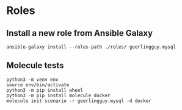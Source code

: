 # Roles
## Install a new role from Ansible Galaxy
```
ansible-galaxy install --roles-path ./roles/ geerlingguy.mysql
```

## Molecule tests
```
python3 -m venv env
source env/bin/activate
python3 -m pip install wheel
python3 -m pip install molecule docker
molecule init scenario -r geerlingguy.mysql -d docker
```
